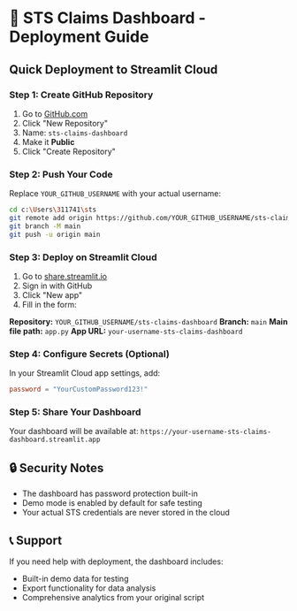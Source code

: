 # 🚀 STS Claims Dashboard - Deployment Guide

## Quick Deployment to Streamlit Cloud

### Step 1: Create GitHub Repository
1. Go to [GitHub.com](https://github.com)
2. Click "New Repository"
3. Name: `sts-claims-dashboard`
4. Make it **Public**
5. Click "Create Repository"

### Step 2: Push Your Code
Replace `YOUR_GITHUB_USERNAME` with your actual username:

```bash
cd c:\Users\311741\sts
git remote add origin https://github.com/YOUR_GITHUB_USERNAME/sts-claims-dashboard.git
git branch -M main
git push -u origin main
```

### Step 3: Deploy on Streamlit Cloud
1. Go to [share.streamlit.io](https://share.streamlit.io)
2. Sign in with GitHub
3. Click "New app"
4. Fill in the form:

**Repository:** `YOUR_GITHUB_USERNAME/sts-claims-dashboard`
**Branch:** `main`
**Main file path:** `app.py`
**App URL:** `your-username-sts-claims-dashboard`

### Step 4: Configure Secrets (Optional)
In your Streamlit Cloud app settings, add:
```toml
password = "YourCustomPassword123!"
```

### Step 5: Share Your Dashboard
Your dashboard will be available at:
`https://your-username-sts-claims-dashboard.streamlit.app`

## 🔒 Security Notes
- The dashboard has password protection built-in
- Demo mode is enabled by default for safe testing
- Your actual STS credentials are never stored in the cloud

## 📞 Support
If you need help with deployment, the dashboard includes:
- Built-in demo data for testing
- Export functionality for data analysis
- Comprehensive analytics from your original script
